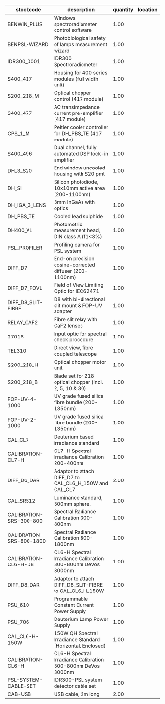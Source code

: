|stockcode|description|quantity|location|
|---------|-----------|--------|--------|
|BENWIN_PLUS|Windows spectroradiometer control software|1.00||
|BENPSL-WIZARD|Photobiological safety of lamps measurement wizard|1.00||
|IDR300_0001|IDR300 Spectroradiometer|1.00||
|S400_417|Housing for 400 series modules (full width unit)|1.00||
|S200_218_M|Optical chopper control (417 module)|1.00||
|S400_477|AC transimpedance  current pre-amplifier (417 module)|1.00||
|CPS_1_M|Peltier cooler controller for DH_PBS_TE (417 module)|1.00||
|S400_496|Dual channel, fully automated DSP lock-in amplifier|1.00||
|DH_3_S20|End window uncooled housing with S20 pmt|1.00||
|DH_SI|Silicon photodiode, 10x10mm active area (200-1100nm)|1.00||
|DH_IGA_3_LENS|3mm InGaAs with optics|1.00||
|DH_PBS_TE|Cooled lead sulphide|1.00||
|DH400_VL|Photometric measurement head, DIN class A (f1<3%)|1.00||
|PSL_PROFILER|Profiling camera for PSL system|1.00||
|DIFF_D7|End-on precision cosine-corrected diffuser (200- 1100nm)|1.00||
|DIFF_D7_FOVL|Field of View Limiting Optic for IEC62471|1.00||
|DIFF_D8_SLIT-FIBRE|D8 with bi-directional slit mount & FOP-UV adapter|1.00||
|RELAY_CAF2|Fibre slit relay with CaF2 lenses|1.00||
|27016|Input optic for spectral check procedure|1.00||
|TEL310|Direct view, fibre coupled telescope|1.00||
|S200_218_H|Optical chopper motor unit|1.00||
|S200_218_B|Blade set for 218 optical chopper (incl. 2,  5, 10 & 30)|1.00||
|FOP-UV-4-1000|UV grade fused silica fibre bundle (200-1350nm)|1.00||
|FOP-UV-2-1000|UV grade fused silica fibre bundle (200-1350nm)|1.00||
|CAL_CL7|Deuterium based irradiance standard|1.00||
|CALIBRATION-CL7-H|CL7-H Spectral Irradiance Calibration 200-400nm|1.00||
|DIFF_D6_DAR|Adaptor to attach DIFF_D7 to CAL_CL6_H_150W and CAL_CL7|2.00||
|CAL_SRS12|Luminance standard, 300mm sphere.|1.00||
|CALIBRATION-SRS-300-800|Spectral Radiance Calibration 300-800nm|1.00||
|CALIBRATION-SRS-800-1800|Spectral Radiance Calibration 800-1800nm|1.00||
|CALIBRATION-CL6-H-D8|CL6-H Spectral Irradiance Calibration 300-800nm DeVos 3000nm|1.00||
|DIFF_D8_DAR|Adaptor to attach DIFF_D8_SLIT-FIBRE to CAL_CL6_H_150W|1.00||
|PSU_610|Programmable Constant Current Power Supply|1.00||
|PSU_706|Deuterium Lamp Power Supply|1.00||
|CAL_CL6-H-150W|150W QH Spectral Irradiance Standard (Horizontal, Enclosed)|1.00||
|CALIBRATION-CL6-H|CL6-H Spectral Irradiance Calibration 300-800nm DeVos 3000nm|1.00||
|PSL-SYSTEM-CABLE-SET|IDR300-PSL system detector cable set|1.00||
|CAB-USB|USB cable,  2m long|2.00||
